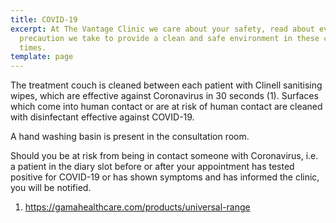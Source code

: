 ```yaml
---
title: COVID-19
excerpt: At The Vantage Clinic we care about your safety, read about every
  precaution we take to provide a clean and safe environment in these changing
  times.
template: page
---
```

The treatment couch is cleaned between each patient with Clinell sanitising wipes, which are effective against Coronavirus in 30 seconds (1). Surfaces which come into human contact or are at risk of human contact are cleaned with disinfectant effective against COVID-19. 

A hand washing basin is present in the consultation room. 

Should you be at risk from being in contact someone with Coronavirus, i.e. a patient in the diary slot before or after your appointment has tested positive for COVID-19 or has shown symptoms and has informed the clinic, you will be notified. 

1. https://gamahealthcare.com/products/universal-range